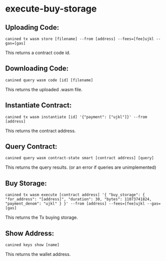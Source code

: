 # execute-buy-storage

## Uploading Code:
```
canined tx wasm store [filename] --from [address] --fees=[fee]ujkl --gas=[gas]
```
This returns a contract code id.

## Downloading Code:
```
canined query wasm code [id] [filename]
```
This returns the uploaded .wasm file.

## Instantiate Contract:
```
canined tx wasm instantiate [id] '{"payment": ["ujkl"]}' --from [address]
```
This returns the contract address.

## Query Contract:
```
canined query wasm contract-state smart [contract address] [query]
```
This returns the query results. (or an error if queries are unimplemented)

## Buy Storage:
```
canined tx wasm execute [contract address] '{ "buy_storage": { "for_address": "[address]", "duration": 30, "bytes": 11073741824, "payment_denom": "ujkl" } }' --from [address] --fees=[fee]ujkl --gas=[gas]
```
This returns the Tx buying storage.

## Show Address:
```
canined keys show [name]
```
This returns the wallet address.